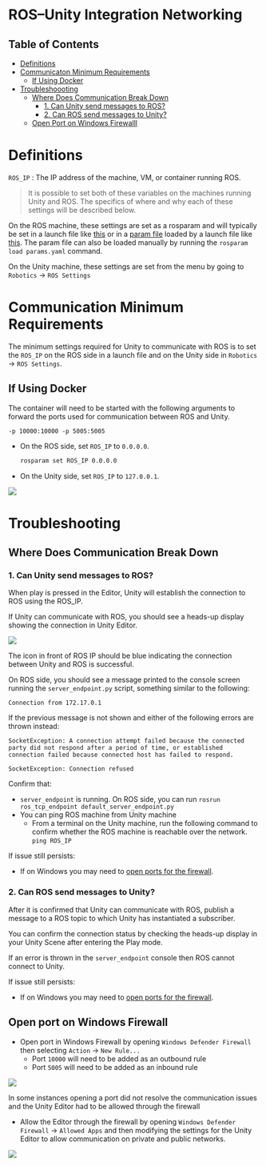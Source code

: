 # ROS–Unity Integration Networking

## Table of Contents
- [Definitions](#definitions)
- [Communicaton Minimum Requirements](#communication-minimum-requirements)
	- [If Using Docker](#if-using-docker)
- [Troubleshoooting](#troubleshooting)
	- [Where Does Communication Break Down](#where-does-communication-break-down)
		- [1. Can Unity send messages to ROS?](#1-can-unity-send-messages-to-ros)
		- [2. Can ROS send messages to Unity?](#2-can-ros-send-messages-to-unity)
	- [Open Port on Windows Firewalll](#open-port-on-windows-firewall)

# Definitions

`ROS_IP` : The IP address of the machine, VM, or container running ROS.

> It is possible to set both of these variables on the machines running Unity and ROS. The specifics of where and why each of these settings will be described below.

On the ROS machine, these settings are set as a rosparam and will typically be set in a launch file like [this](ros_packages/unity_robotics_demo/launch/robo_demo.launch) or in a [param file](https://github.com/Unity-Technologies/Unity-Robotics-Hub/blob/main/tutorials/pick_and_place/ROS/src/niryo_moveit/config/params.yaml) loaded by a launch file like [this](https://github.com/Unity-Technologies/Unity-Robotics-Hub/blob/main/tutorials/pick_and_place/ROS/src/niryo_moveit/launch/part_3.launch#L2). The param file can also be loaded manually by running the `rosparam load params.yaml` command.

On the Unity machine, these settings are set from the menu by going to `Robotics` -> `ROS Settings`


# Communication Minimum Requirements

The minimum settings required for Unity to communicate with ROS is to set the `ROS_IP` on the ROS side in a launch file and on the Unity side in `Robotics` -> `ROS Settings`.

## If Using Docker

The container will need to be started with the following arguments to forward the ports used for communication between ROS and Unity.

`-p 10000:10000 -p 5005:5005`


- On the ROS side, set `ROS_IP` to `0.0.0.0`.
  ```bash
  rosparam set ROS_IP 0.0.0.0
  ```

- On the Unity side, set `ROS_IP` to `127.0.0.1`.

![](images/settings_ros_ip.png)

# Troubleshooting

## Where Does Communication Break Down

### 1. Can Unity send messages to ROS?

When play is pressed in the Editor, Unity will establish the connection to ROS using the ROS_IP.

If Unity can communicate with ROS, you should see a heads-up display showing the connection in Unity Editor.

![](images/troubleshoot_hud_success.png)

The icon in front of ROS IP should be blue indicating the connection between Unity and ROS is successful.


On ROS side, you should see a message printed to the console screen running the `server_endpoint.py` script, something similar to the following:

```Connection from 172.17.0.1```


If the previous message is not shown and either of the following errors are thrown instead:

```
SocketException: A connection attempt failed because the connected party did not respond after a period of time, or established connection failed because connected host has failed to respond.
```

```
SocketException: Connection refused
```

Confirm that:

- `server_endpoint` is running. On ROS side, you can run ```rosrun ros_tcp_endpoint default_server_endpoint.py```
- You can ping ROS machine from Unity machine
	- From a terminal on the Unity machine, run the following command to confirm whether the ROS machine is reachable over the network. ```ping ROS_IP```

If issue still persists:

- If on Windows you may need to [open ports for the firewall](#open-port-on-windows-firewall).

### 2. Can ROS send messages to Unity?

After it is confirmed that Unity can communicate with ROS, publish a message to a ROS topic to which Unity has instantiated a subscriber.

You can confirm the connection status by checking the heads-up display in your Unity Scene after entering the Play mode.

If an error is thrown in the `server_endpoint` console then ROS cannot connect to Unity.

If issue still persists:

- If on Windows you may need to [open ports for the firewall](#open-port-on-windows-firewall).

## Open port on Windows Firewall
- Open port in Windows Firewall by opening `Windows Defender Firewall` then selecting `Action` -> `New Rule...`
	- Port `10000` will need to be added as an outbound rule
	- Port `5005` will need to be added as an inbound rule

![](images/troubleshoot-port-firewall.png)

In some instances opening a port did not resolve the communication issues and the Unity Editor had to be allowed through the firewall

- Allow the Editor through the firewall by opening `Windows Defender Firewall` -> `Allowed Apps` and then modifying the settings for the Unity Editor to allow communication on private and public networks.

![](images/troubleshoot-unity-firewall.png)





